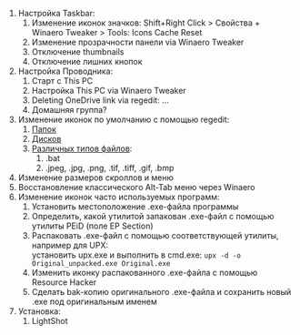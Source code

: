 1. Настройка Taskbar:
    1. Изменение иконок значков: Shift+Right Click > Свойства + Winaero Tweaker > Tools: Icons Cache Reset
    2. Изменение прозрачности панели via Winaero Tweaker
    3. Отключение thumbnails
    4. Отключение лишних кнопок
2. Настройка Проводника:
    1. Старт с This PC
    2. Настройка This PC via Winaero Tweaker
    3. Deleting OneDrive link via regedit: ...
    4. Домашняя группа?
3. Изменение иконок по умолчанию с помощью regedit:
    1. [Папок](https://www.ampercent.com/how-to-change-default-folder-icon-in-windows-10-without-any-software/16780/)
    2. [Дисков](http://winaero.com/blog/change-drive-icon-in-windows-10-with-a-custom-ico-file/)
    3. [Различных типов файлов](http://www.nirsoft.net/utils/file_types_manager.html):
        1. .bat
        2. .jpeg, .jpg, .png, .tif, .tiff, .gif, .bmp
4. Изменение размеров скроллов и меню
5. Восстановление классического Alt-Tab меню через Winaero
6. Изменение иконок часто используемых программ:
    1. Установить местоположение .exe-файла программы
    2. Определить, какой утилитой запакован .exe-файл с помощью утилиты PEiD (поле EP Section)
    3. Распаковать .exe-файл с помощью соответствующей утилиты, например для UPX:  
    установить upx.exe и выполнить в cmd.exe: `upx -d -o Original_unpacked.exe Original.exe`
    4. Изменить иконку распакованного .exe-файла с помощью Resource Hacker
    5. Сделать bak-копию оригинального .exe-файла и сохранить новый .exe под оригинальным именем
7. Установка:
    1. LightShot
